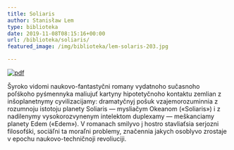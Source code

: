 ```yaml
---
title: Soliaris
author: Stanisław Lem
type: biblioteka
date: 2019-11-08T08:15:16+00:00
url: /biblioteka/soliaris/
featured_image: /img/biblioteka/lem-solaris-203.jpg

---
```

<a href="https://drive.google.com/file/d/1EL0UZwsBd9ciPKg2ISJd2KtxBiv1I3sQ/view?usp=sharing" target="_blank"><img src="/img/biblioteka/pdf-icon.png" alt="pdf" /></a>

Šyroko vidomi naukovo-fantastyčni romany vydatnoho sučasnoho poľśkoho pyśmennyka maliujuť kartyny hipotetyčnoho kontaktu zemlian z inšoplanetnymy cyvilizacijamy: dramatyčnyj pošuk vzajemorozuminnia z rozumnoju istotoju planety Soliaris — mysliačym Okeanom («Soliaris») i z nadilenymy vysokorozvynenym intelektom duplexamy — meškanciamy planety Edem («Edem»). V romanach smilyvo j hostro stavliaťsia serjozni filosofśki, sociäľni ta moraľni problemy, značennia jakych osoblyvo zrostaje v epochu naukovo-techničnoji revoliuciji.